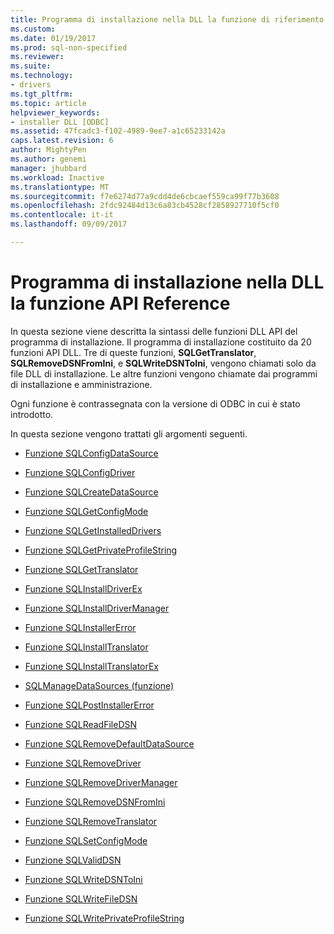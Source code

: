 ```yaml
---
title: Programma di installazione nella DLL la funzione di riferimento all'API | Documenti Microsoft
ms.custom: 
ms.date: 01/19/2017
ms.prod: sql-non-specified
ms.reviewer: 
ms.suite: 
ms.technology:
- drivers
ms.tgt_pltfrm: 
ms.topic: article
helpviewer_keywords:
- installer DLL [ODBC]
ms.assetid: 47fcadc3-f102-4989-9ee7-a1c65233142a
caps.latest.revision: 6
author: MightyPen
ms.author: genemi
manager: jhubbard
ms.workload: Inactive
ms.translationtype: MT
ms.sourcegitcommit: f7e6274d77a9cdd4de6cbcaef559ca99f77b3608
ms.openlocfilehash: 2fdc92484d13c6a83cb4528cf2858927710f5cf0
ms.contentlocale: it-it
ms.lasthandoff: 09/09/2017

---
```

# <a name="installer-dll-api-reference-function"></a>Programma di installazione nella DLL la funzione API Reference
In questa sezione viene descritta la sintassi delle funzioni DLL API del programma di installazione. Il programma di installazione costituito da 20 funzioni API DLL. Tre di queste funzioni, **SQLGetTranslator**, **SQLRemoveDSNFromIni**, e **SQLWriteDSNToIni**, vengono chiamati solo da file DLL di installazione. Le altre funzioni vengono chiamate dai programmi di installazione e amministrazione.  
  
 Ogni funzione è contrassegnata con la versione di ODBC in cui è stato introdotto.  
  
 In questa sezione vengono trattati gli argomenti seguenti.  
  
-   [Funzione SQLConfigDataSource](../../../odbc/reference/syntax/sqlconfigdatasource-function.md)  
  
-   [Funzione SQLConfigDriver](../../../odbc/reference/syntax/sqlconfigdriver-function.md)  
  
-   [Funzione SQLCreateDataSource](../../../odbc/reference/syntax/sqlcreatedatasource-function.md)  
  
-   [Funzione SQLGetConfigMode](../../../odbc/reference/syntax/sqlgetconfigmode-function.md)  
  
-   [Funzione SQLGetInstalledDrivers](../../../odbc/reference/syntax/sqlgetinstalleddrivers-function.md)  
  
-   [Funzione SQLGetPrivateProfileString](../../../odbc/reference/syntax/sqlgetprivateprofilestring-function.md)  
  
-   [Funzione SQLGetTranslator](../../../odbc/reference/syntax/sqlgettranslator-function.md)  
  
-   [Funzione SQLInstallDriverEx](../../../odbc/reference/syntax/sqlinstalldriverex-function.md)  
  
-   [Funzione SQLInstallDriverManager](../../../odbc/reference/syntax/sqlinstalldrivermanager-function.md)  
  
-   [Funzione SQLInstallerError](../../../odbc/reference/syntax/sqlinstallererror-function.md)  
  
-   [Funzione SQLInstallTranslator](../../../odbc/reference/syntax/sqlinstalltranslator-function.md)  
  
-   [Funzione SQLInstallTranslatorEx](../../../odbc/reference/syntax/sqlinstalltranslatorex-function.md)  
  
-   [SQLManageDataSources (funzione)](../../../odbc/reference/syntax/sqlmanagedatasources.md)  
  
-   [Funzione SQLPostInstallerError](../../../odbc/reference/syntax/sqlpostinstallererror-function.md)  
  
-   [Funzione SQLReadFileDSN](../../../odbc/reference/syntax/sqlreadfiledsn-function.md)  
  
-   [Funzione SQLRemoveDefaultDataSource](../../../odbc/reference/syntax/sqlremovedefaultdatasource-function.md)  
  
-   [Funzione SQLRemoveDriver](../../../odbc/reference/syntax/sqlremovedriver-function.md)  
  
-   [Funzione SQLRemoveDriverManager](../../../odbc/reference/syntax/sqlremovedrivermanager-function.md)  
  
-   [Funzione SQLRemoveDSNFromIni](../../../odbc/reference/syntax/sqlremovedsnfromini-function.md)  
  
-   [Funzione SQLRemoveTranslator](../../../odbc/reference/syntax/sqlremovetranslator-function.md)  
  
-   [Funzione SQLSetConfigMode](../../../odbc/reference/syntax/sqlsetconfigmode-function.md)  
  
-   [Funzione SQLValidDSN](../../../odbc/reference/syntax/sqlvaliddsn-function.md)  
  
-   [Funzione SQLWriteDSNToIni](../../../odbc/reference/syntax/sqlwritedsntoini-function.md)  
  
-   [Funzione SQLWriteFileDSN](../../../odbc/reference/syntax/sqlwritefiledsn-function.md)  
  
-   [Funzione SQLWritePrivateProfileString](../../../odbc/reference/syntax/sqlwriteprivateprofilestring-function.md)

